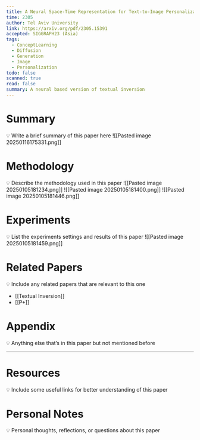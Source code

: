 ```yaml
---
title: A Neural Space-Time Representation for Text-to-Image Personalization
time: 2305
author: Tel Aviv University
link: https://arxiv.org/pdf/2305.15391
accepted: SIGGRAPH23 (Asia)
tags:
  - ConceptLearning
  - Diffusion
  - Generation
  - Image
  - Personalization
todo: false
scanned: true
read: false
summary: A neural based version of textual inversion
---
```

# Summary
💡 Write a brief summary of this paper here
![[Pasted image 20250116175331.png]]
# Methodology
💡 Describe the methodology used in this paper
![[Pasted image 20250105181234.png]]
![[Pasted image 20250105181400.png]]
![[Pasted image 20250105181446.png]]
# Experiments
💡 List the experiments settings and results of this paper
![[Pasted image 20250105181459.png]]
# Related Papers
💡 Include any related papers that are relevant to this one
- [[Textual Inversion]]
- [[P+]]
# Appendix
💡 Anything else that’s in this paper but not mentioned before

---
# Resources
💡 Include some useful links for better understanding of this paper

# Personal Notes
💡 Personal thoughts, reflections, or questions about this paper